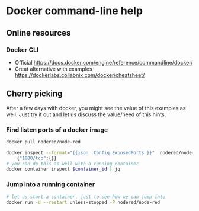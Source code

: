 # Docker command-line help

## Online resources

### Docker CLI
* Official
https://docs.docker.com/engine/reference/commandline/docker/
* Great alternative with examples
https://dockerlabs.collabnix.com/docker/cheatsheet/


## Cherry picking
After a few days with docker, you might see the value of this examples as well.
Just try it out and let us discuss the value/need of this hints.

### Find listen ports of a docker image
```bash
docker pull nodered/node-red

docker inspect --format="{{json .Config.ExposedPorts }}"  nodered/node-red
	{"1880/tcp":{}}
# you can do this as well with a running container
docker container inspect $container_id | jq
```

### Jump into a running container 
```bash 
# let us start a container, just to see how we can jump into
docker run -d --restart unless-stopped -P nodered/node-red

```

<!--stackedit_data:
eyJoaXN0b3J5IjpbLTE4ODc4MTQ0NTQsLTg1NzgyMzYwMV19
-->